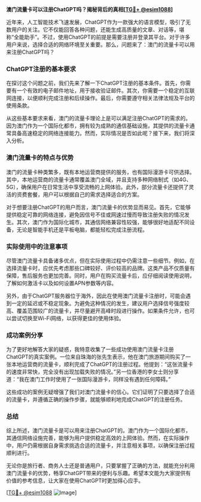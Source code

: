 **澳门流量卡可以注册ChatGPT吗？揭秘背后的真相[[TG💪+ @esim1088](https://t.me/s/esim1088)]**

近年来，人工智能技术飞速发展，ChatGPT作为一款强大的语言模型，吸引了无数用户的关注。它不仅能回答各种问题，还能生成高质量的文章、对话等，堪称“全能助手”。不过，使用ChatGPT的前提是需要注册并登录其平台。对于许多用户来说，选择合适的网络环境至关重要。那么，问题来了：澳门的流量卡可以用来注册ChatGPT吗？

### ChatGPT注册的基本要求

在探讨这个问题之前，我们先来了解一下ChatGPT注册的基本条件。首先，你需要有一个有效的电子邮件地址，用于接收验证邮件。其次，你需要一个稳定的互联网连接，以便顺利完成注册和后续操作。最后，你需要遵守相关法律法规及平台的使用条款。

从这些基本要求来看，澳门的流量卡理论上是可以满足注册ChatGPT的需求的。因为澳门作为一个国际化都市，拥有较为成熟的通信基础设施，其提供的流量卡通常具备高速稳定的网络连接能力。然而，实际情况是否如此呢？接下来，我们将深入分析。

### 澳门流量卡的特点与优势

澳门的流量卡种类繁多，既有本地运营商提供的服务，也有国际漫游卡可供选择。其中，本地运营商的流量卡通常覆盖澳门全域，并且支持多种网络制式（如4G、5G），确保用户在日常生活中享受流畅的上网体验。此外，部分流量卡还提供了灵活的资费套餐，用户可以根据自己的需求选择适合的方案。

对于想要注册ChatGPT的用户而言，澳门流量卡的优势显而易见。首先，它能够提供稳定可靠的网络连接，避免因信号不佳或网速过慢而导致注册失败的情况发生。其次，澳门作为国际化城市，其通信网络兼容性较强，能够很好地适配不同设备，无论是智能手机还是平板电脑，都能轻松完成注册流程。

### 实际使用中的注意事项

尽管澳门流量卡具备诸多优点，但在实际使用过程中仍需注意一些细节。例如，在选择流量卡时，应优先考虑那些口碑较好、评价较高的品牌。这类产品不仅质量有保障，售后服务也更加完善。同时，用户在购买流量卡后，应仔细阅读使用说明，了解如何激活卡以及如何设置APN参数等内容。

另外，由于ChatGPT服务器位于海外，因此在使用澳门流量卡注册时，可能会遇到一定的延迟或不稳定现象。为避免这种情况的发生，建议用户选择信号强度较高、覆盖范围较广的流量卡，并尽量避开高峰时段进行操作。如果条件允许，也可以尝试切换至Wi-Fi网络，以获得更佳的使用体验。

### 成功案例分享

为了更好地解答大家的疑惑，我特意收集了一些成功使用澳门流量卡注册ChatGPT的真实案例。一位来自珠海的张先生表示，他在澳门旅游期间购买了一张本地运营商的流量卡，顺利完成了ChatGPT的注册过程。他提到：“这张流量卡的速度非常快，完全没有出现加载失败的情况。”另一位香港的李女士则分享道：“我在澳门工作时使用了一张国际漫游卡，同样没有遇到任何障碍。”

这些成功的案例无疑增强了我们对澳门流量卡的信心。它们证明了只要选择了合适的流量卡，并遵循正确的操作步骤，就能够顺利地完成ChatGPT的注册任务。

### 总结

综上所述，澳门流量卡是可以用来注册ChatGPT的。澳门作为一个国际化都市，其通信网络设施完善，能够为用户提供稳定高效的上网体验。然而，在实际操作中，用户仍需根据自身需求挑选合适的流量卡，并注意相关事项，以确保注册过程顺利进行。

无论你是旅行者、商务人士还是普通用户，只要掌握了正确的方法，就能充分利用澳门流量卡的优势，畅享ChatGPT带来的便利与乐趣。希望本文能为大家提供有价值的参考信息，让大家在使用ChatGPT时更加得心应手。

[[TG💪+ @esim1088](https://t.me/s/esim1088) ![Image](https://i.postimg.cc/4NQfJmqS/Snipaste-2025-05-13-00-14-12.png)]